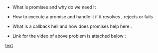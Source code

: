 
* What is promises and why do we need it

* How to execute a promise and handle it if it resolves , rejects or fails

* What is a callback hell and how does promises help here .

* Link for the video of above problem is attached below : 

[text](https://drive.google.com/file/d/1LHu6jdw6j3D0K4QS3sFDM_ctsmX3mpT5/view?usp=drive_link)